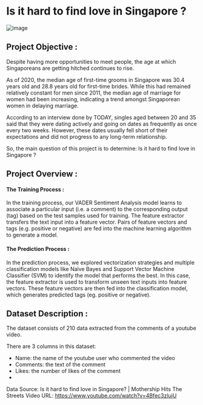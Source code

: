# Is it hard to find love in Singapore ? 

![image](https://user-images.githubusercontent.com/86367657/158003302-d3dfc04d-9ee9-427e-96a2-0d4faebc29e4.png)

## Project Objective :
Despite having more opportunities to meet people, the age at which Singaporeans are getting hitched continues to rise.

As of 2020, the median age of first-time grooms in Singapore was 30.4 years old and 28.8 years old for first-time brides. While this had remained relatively constant for men since 2011, the median age of marriage for women had been increasing, indicating a trend amongst Singaporean women in delaying marriage.

According to an interview done by TODAY, singles aged between 20 and 35 said that they were dating actively and going on dates as frequently as once every two weeks. However, these dates usually fell short of their expectations and did not progress to any long-term relationship.

So, the main question of this project is to determine: Is it hard to find love in Singapore ?

## Project Overview :
#### The Training Process :
In the training process, our VADER Sentiment Analysis model learns to associate a particular input (i.e. a comment) to the corresponding output (tag) based on the test samples used for training. The feature extractor transfers the text input into a feature vector. Pairs of feature vectors and tags (e.g. positive or negative) are fed into the machine learning algorithm to generate a model.

#### The Prediction Process :
In the prediction process, we explored vectorization strategies and multiple classification models like Naïve Bayes and Support Vector Machine Classifier (SVM) to identify the model that performs the best. In this case, the feature extractor is used to transform unseen text inputs into feature vectors. These feature vectors are then fed into the classification model, which generates predicted tags (eg. positive or negative).

## Dataset Description :
The dataset consists of 210 data extracted from the comments of a youtube video.

There are 3 columns in this dataset:

- Name: the name of the youtube user who commented the video
- Comments: the text of the comment
- Likes: the number of likes of the comment
- 
Data Source: Is it hard to find love in Singapore? | Mothership Hits The Streets
Video URL: https://www.youtube.com/watch?v=4Bfec3zlujU
